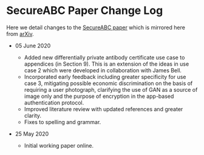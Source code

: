 # SecureABC Paper Change Log

Here we detail changes to the [SecureABC paper](SecureABC.pdf) which is mirrored here from [arXiv](https://arxiv.org/abs/2005.11833).

* 05 June 2020
  * Added new differentially private antibody certificate use case to appendices (in Section 9). This is an extension of the ideas in use case 2 which were developed in collaboration with James Bell.
  * Incorporated early feedback including greater specificity for use case 3, mitigating possible economic discrimination on the basis of requiring a user photograph, clarifying the use of GAN as a source of image only and the purpose of encryption in the app-based authentication protocol.
  * Improved literature review with updated references and greater clarity.
  * Fixes to spelling and grammar.


* 25 May 2020
  * Initial working paper online.
